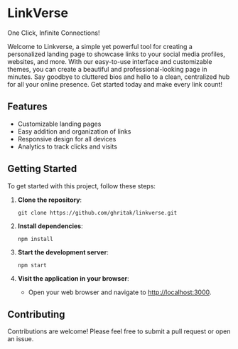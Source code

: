 # LinkVerse

One Click, Infinite Connections!

Welcome to Linkverse, a simple yet powerful tool for creating a personalized landing page to showcase links to your social media profiles, websites, and more. With our easy-to-use interface and customizable themes, you can create a beautiful and professional-looking page in minutes. Say goodbye to cluttered bios and hello to a clean, centralized hub for all your online presence. Get started today and make every link count!

## Features

- Customizable landing pages
- Easy addition and organization of links
- Responsive design for all devices
- Analytics to track clicks and visits

## Getting Started

To get started with this project, follow these steps:

1. **Clone the repository**:

   ```
   git clone https://github.com/ghritak/linkverse.git
   ```

2. **Install dependencies**:

   ```
   npm install
   ```

3. **Start the development server**:

   ```
   npm start
   ```

4. **Visit the application in your browser**:
   - Open your web browser and navigate to [http://localhost:3000](http://localhost:4000).

## Contributing

Contributions are welcome! Please feel free to submit a pull request or open an issue.
